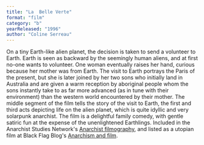 ```yaml
---
title: "La  Belle Verte"
format: "film"
category: "b"
yearReleased: "1996"
author: "Coline Serreau"
---
```

On a tiny Earth-like alien planet, the decision is taken  to send a volunteer to Earth. Earth is seen as backward by the seemingly human  aliens, and at first no-one wants to volunteer. One woman eventually raises her  hand, curious because her mother was from Earth. The visit to Earth portrays the  Paris of the present, but she is later joined by her two sons who initially land  in Australia and are given a warm reception by aboriginal people whom the sons  instantly take to as far more advanced (as in tune with their environment) than  the western world encountered by their mother. The middle segment of the  film tells the story of the visit to Earth, the first and third acts depicting  life on the alien planet, which is quite idyllic and very solarpunk anarchist.  The film is a delightful family comedy, with gentle satiric fun at the expense  of the unenlightened Earthlings.
 Included in the Anarchist Studies Network's <a href="http://www.anarchist-studies-network.org.uk/ReadingLists_FilmHistory"> Anarchist filmography</a>, and listed as a utopian film at Black Flag Blog's <a href="https://translate.google.com/translate?hl=en&amp;sl=da&amp;tl=en&amp;u=https://sortefane.wordpress.com/r/anarkisme-og-film/"> Anarchism and film</a>.
